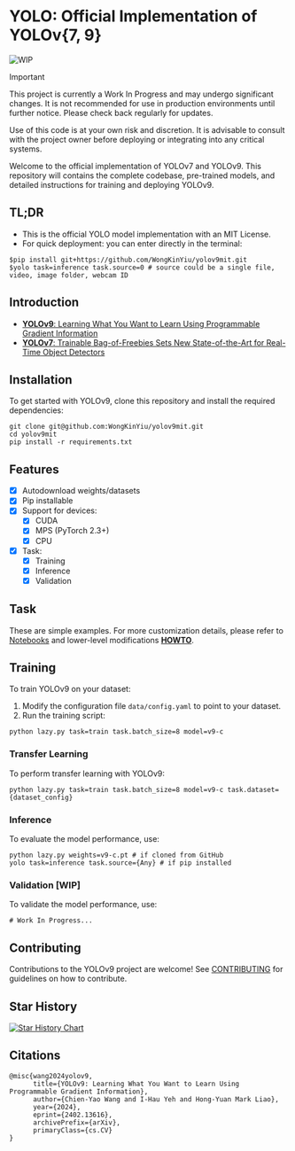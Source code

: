 # YOLO: Official Implementation of YOLOv{7, 9}

![WIP](https://img.shields.io/badge/status-WIP-orange)
> [!IMPORTANT]
> This project is currently a Work In Progress and may undergo significant changes. It is not recommended for use in production environments until further notice. Please check back regularly for updates.
> 
> Use of this code is at your own risk and discretion. It is advisable to consult with the project owner before deploying or integrating into any critical systems.

Welcome to the official implementation of YOLOv7 and YOLOv9. This repository will contains the complete codebase, pre-trained models, and detailed instructions for training and deploying YOLOv9.

## TL;DR
- This is the official YOLO model implementation with an MIT License.
- For quick deployment: you can enter directly in the terminal:
```shell
$pip install git+https://github.com/WongKinYiu/yolov9mit.git
$yolo task=inference task.source=0 # source could be a single file, video, image folder, webcam ID
```

## Introduction
- [**YOLOv9**: Learning What You Want to Learn Using Programmable Gradient Information](https://arxiv.org/abs/2402.13616)
- [**YOLOv7**: Trainable Bag-of-Freebies Sets New State-of-the-Art for Real-Time Object Detectors](https://arxiv.org/abs/2207.02696)

## Installation
To get started with YOLOv9, clone this repository and install the required dependencies:
```shell
git clone git@github.com:WongKinYiu/yolov9mit.git
cd yolov9mit
pip install -r requirements.txt
```

## Features
- [x] Autodownload weights/datasets
- [x] Pip installable
- [x] Support for devices:
  - [x] CUDA
  - [x] MPS (PyTorch 2.3+)
  - [x] CPU
- [x] Task:
  - [x] Training
  - [x] Inference
  - [x] Validation

## Task
These are simple examples. For more customization details, please refer to [Notebooks](examples) and lower-level modifications **[HOWTO](docs/HOWTO)**.

## Training
To train YOLOv9 on your dataset:

1. Modify the configuration file `data/config.yaml` to point to your dataset.
2. Run the training script:
```shell
python lazy.py task=train task.batch_size=8 model=v9-c
```

### Transfer Learning
To perform transfer learning with YOLOv9:
```shell
python lazy.py task=train task.batch_size=8 model=v9-c task.dataset={dataset_config}
```

### Inference
To evaluate the model performance, use:
```shell
python lazy.py weights=v9-c.pt # if cloned from GitHub
yolo task=inference task.source={Any} # if pip installed
```

### Validation [WIP]
To validate the model performance, use:
```shell
# Work In Progress...
```

## Contributing
Contributions to the YOLOv9 project are welcome! See [CONTRIBUTING](docs/CONTRIBUTING.md) for guidelines on how to contribute.

## Star History
[![Star History Chart](https://api.star-history.com/svg?repos=WongKinYiu/yolov9mit&type=Date)](https://star-history.com/#WongKinYiu/yolov9mit&Date)

## Citations
```
@misc{wang2024yolov9,
      title={YOLOv9: Learning What You Want to Learn Using Programmable Gradient Information}, 
      author={Chien-Yao Wang and I-Hau Yeh and Hong-Yuan Mark Liao},
      year={2024},
      eprint={2402.13616},
      archivePrefix={arXiv},
      primaryClass={cs.CV}
}
```